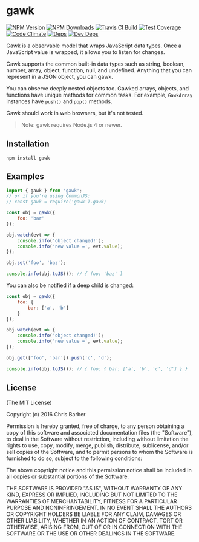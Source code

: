 # gawk

[![NPM Version][npm-image]][npm-url]
[![NPM Downloads][downloads-image]][downloads-url]
[![Travis CI Build][travis-image]][travis-url]
[![Test Coverage][coveralls-image]][coveralls-url]
[![Code Climate][codeclimate-image]][codeclimate-url]
[![Deps][david-image]][david-url]
[![Dev Deps][david-dev-image]][david-dev-url]

Gawk is a observable model that wraps JavaScript data types. Once a JavaScript
value is wrapped, it allows you to listen for changes.

Gawk supports the common built-in data types such as string, boolean, number,
array, object, function, null, and undefined. Anything that you can represent
in a JSON object, you can gawk.

You can observe deeply nested objects too. Gawked arrays, objects, and functions
have unique methods for common tasks. For example, `GawkArray` instances have
`push()` and `pop()` methods.

Gawk should work in web browsers, but it's not tested.

> Note: gawk requires Node.js 4 or newer.

## Installation

    npm install gawk

## Examples

```javascript
import { gawk } from 'gawk';
// or if you're using CommonJS:
// const gawk = require('gawk').gawk;

const obj = gawk({
    foo: 'bar'
});

obj.watch(evt => {
    console.info('object changed!');
    console.info('new value =', evt.value);
});

obj.set('foo', 'baz');

console.info(obj.toJS()); // { foo: 'baz' }
```

You can also be notified if a deep child is changed:

```javascript
const obj = gawk({
    foo: {
        bar: ['a', 'b']
    }
});

obj.watch(evt => {
    console.info('object changed!');
    console.info('new value =', evt.value);
});

obj.get(['foo', 'bar']).push('c', 'd');

console.info(obj.toJS()); // { foo: { bar: ['a', 'b', 'c', 'd'] } }
```

## License

(The MIT License)

Copyright (c) 2016 Chris Barber

Permission is hereby granted, free of charge, to any person obtaining a copy
of this software and associated documentation files (the "Software"), to deal
in the Software without restriction, including without limitation the rights
to use, copy, modify, merge, publish, distribute, sublicense, and/or sell
copies of the Software, and to permit persons to whom the Software is
furnished to do so, subject to the following conditions:

The above copyright notice and this permission notice shall be included in
all copies or substantial portions of the Software.

THE SOFTWARE IS PROVIDED "AS IS", WITHOUT WARRANTY OF ANY KIND, EXPRESS OR
IMPLIED, INCLUDING BUT NOT LIMITED TO THE WARRANTIES OF MERCHANTABILITY,
FITNESS FOR A PARTICULAR PURPOSE AND NONINFRINGEMENT. IN NO EVENT SHALL THE
AUTHORS OR COPYRIGHT HOLDERS BE LIABLE FOR ANY CLAIM, DAMAGES OR OTHER
LIABILITY, WHETHER IN AN ACTION OF CONTRACT, TORT OR OTHERWISE, ARISING FROM,
OUT OF OR IN CONNECTION WITH THE SOFTWARE OR THE USE OR OTHER DEALINGS IN
THE SOFTWARE.

[npm-image]: https://img.shields.io/npm/v/gawk.svg
[npm-url]: https://npmjs.org/package/gawk
[downloads-image]: https://img.shields.io/npm/dm/gawk.svg
[downloads-url]: https://npmjs.org/package/gawk
[travis-image]: https://img.shields.io/travis/cb1kenobi/gawk.svg
[travis-url]: https://travis-ci.org/cb1kenobi/gawk
[coveralls-image]: https://img.shields.io/coveralls/cb1kenobi/gawk/master.svg
[coveralls-url]: https://coveralls.io/r/cb1kenobi/gawk
[codeclimate-image]: https://img.shields.io/codeclimate/github/cb1kenobi/gawk.svg
[codeclimate-url]: https://codeclimate.com/github/cb1kenobi/gawk
[david-image]: https://img.shields.io/david/cb1kenobi/gawk.svg
[david-url]: https://david-dm.org/cb1kenobi/gawk
[david-dev-image]: https://img.shields.io/david/dev/cb1kenobi/gawk.svg
[david-dev-url]: https://david-dm.org/cb1kenobi/gawk#info=devDependencies
